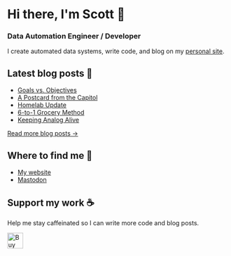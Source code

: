 # Hi there, I'm Scott 👋
### Data Automation Engineer / Developer
I create automated data systems, write code, and blog on my [personal site](https://scottk.mba/).

## Latest blog posts 📝
<!-- BLOG-POST-LIST:START -->
- [Goals vs. Objectives](http://scottk.mba/goals-vs-objectives/)
- [A Postcard from the Capitol](http://scottk.mba/a-postcard-from-the-capitol/)
- [Homelab Update](http://scottk.mba/homelab-update/)
- [6-to-1 Grocery Method](http://scottk.mba/6-to-1-grocery-method/)
- [Keeping Analog Alive](http://scottk.mba/keeping-analog-alive/)
<!-- BLOG-POST-LIST:END -->
[Read more blog posts ->](https://scottk.mba/blog/)

## Where to find me 📍

- [My website](https://scottk.mba/)
- [Mastodon](https://fosstodon.org/@scoknig)

## Support my work ☕️
Help me stay caffeinated so I can write more code and blog posts. 

<a href='https://ko-fi.com/U7U8N02ZR' target='_blank'><img height='36' style='border:0px;height:36px;' src='https://storage.ko-fi.com/cdn/kofi3.png?v=3' border='0' alt='Buy Me a Coffee at ko-fi.com' /></a>
